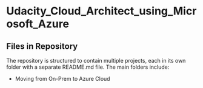 # Udacity_Cloud_Architect_using_Microsoft_Azure

## Files in Repository 
The repository is structured to contain multiple projects, each in its own folder with a separate README.md file. The main folders include:

- Moving from On-Prem to Azure Cloud
